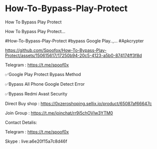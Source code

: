 # How-To-Bypass-Play-Protect
How To Bypass Play Protect

How To Bypass Play Protect...

#How-To-Bypass-Play-Protect #bypass Google Play..,... #Apkcrypter





https://github.com/Spoofox/How-To-Bypass-Play-Protect/assets/150615617/17250b94-20c5-4123-a5b0-874174ff3f8d



Telegram : https://t.me/spoof0x

✅Google Play Protect Bypass Method

✅Bypass All Phone Google Detect Error

✅Bypass Redmi Avast Security

Direct Buy shop : https://0xzeroshoping.sellix.io/product/65087af66647c

Join Group : https://t.me/joinchat/rr9i5chOVIw3YTM0

Contact Detalis:

Telegram : https://t.me/spoof0x

Skype : live:a6e20f15a7c8d46f


